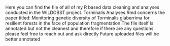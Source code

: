Here you can find the file of all of my R based data cleaning and analyses conducted in the WILDOBST project. Torminalis Analyses.Rmd concerns the paper titled: Monitoring genetic diversity of Torminalis glaberrima for resilient forests in the face of population fragmentation 
The file itself is annotated but not the cleanest and therefore if there are any questions please feel free to reach out and ask directly
Future uploaded files will be better annotated
